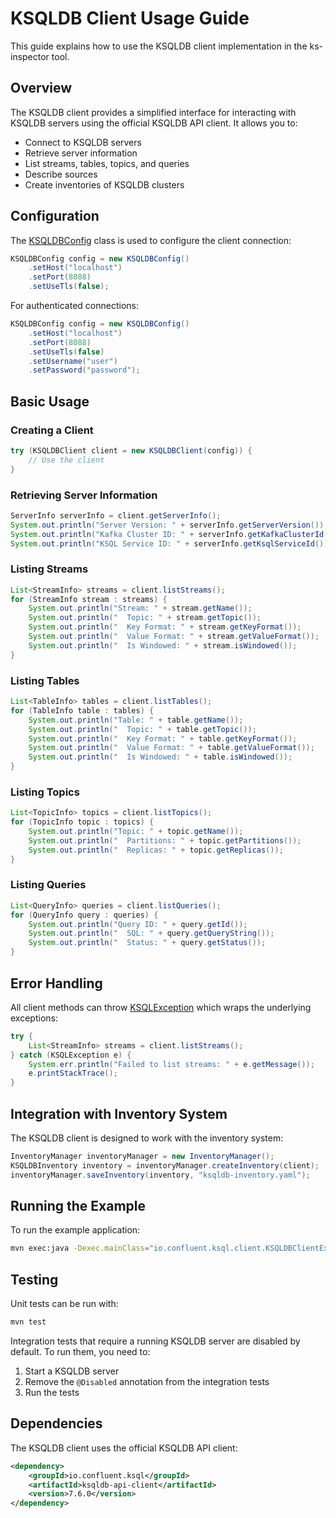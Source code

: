 # KSQLDB Client Usage Guide

This guide explains how to use the KSQLDB client implementation in the ks-inspector tool.

## Overview

The KSQLDB client provides a simplified interface for interacting with KSQLDB servers using the official KSQLDB API client. It allows you to:

- Connect to KSQLDB servers
- Retrieve server information
- List streams, tables, topics, and queries
- Describe sources
- Create inventories of KSQLDB clusters

## Configuration

The [KSQLDBConfig](../src/main/java/io/confluent/ksql/client/KSQLDBConfig.java) class is used to configure the client connection:

```java
KSQLDBConfig config = new KSQLDBConfig()
    .setHost("localhost")
    .setPort(8088)
    .setUseTls(false);
```

For authenticated connections:

```java
KSQLDBConfig config = new KSQLDBConfig()
    .setHost("localhost")
    .setPort(8088)
    .setUseTls(false)
    .setUsername("user")
    .setPassword("password");
```

## Basic Usage

### Creating a Client

```java
try (KSQLDBClient client = new KSQLDBClient(config)) {
    // Use the client
}
```

### Retrieving Server Information

```java
ServerInfo serverInfo = client.getServerInfo();
System.out.println("Server Version: " + serverInfo.getServerVersion());
System.out.println("Kafka Cluster ID: " + serverInfo.getKafkaClusterId());
System.out.println("KSQL Service ID: " + serverInfo.getKsqlServiceId());
```

### Listing Streams

```java
List<StreamInfo> streams = client.listStreams();
for (StreamInfo stream : streams) {
    System.out.println("Stream: " + stream.getName());
    System.out.println("  Topic: " + stream.getTopic());
    System.out.println("  Key Format: " + stream.getKeyFormat());
    System.out.println("  Value Format: " + stream.getValueFormat());
    System.out.println("  Is Windowed: " + stream.isWindowed());
}
```

### Listing Tables

```java
List<TableInfo> tables = client.listTables();
for (TableInfo table : tables) {
    System.out.println("Table: " + table.getName());
    System.out.println("  Topic: " + table.getTopic());
    System.out.println("  Key Format: " + table.getKeyFormat());
    System.out.println("  Value Format: " + table.getValueFormat());
    System.out.println("  Is Windowed: " + table.isWindowed());
}
```

### Listing Topics

```java
List<TopicInfo> topics = client.listTopics();
for (TopicInfo topic : topics) {
    System.out.println("Topic: " + topic.getName());
    System.out.println("  Partitions: " + topic.getPartitions());
    System.out.println("  Replicas: " + topic.getReplicas());
}
```

### Listing Queries

```java
List<QueryInfo> queries = client.listQueries();
for (QueryInfo query : queries) {
    System.out.println("Query ID: " + query.getId());
    System.out.println("  SQL: " + query.getQueryString());
    System.out.println("  Status: " + query.getStatus());
}
```

## Error Handling

All client methods can throw [KSQLException](../src/main/java/io/confluent/ksql/client/KSQLException.java) which wraps the underlying exceptions:

```java
try {
    List<StreamInfo> streams = client.listStreams();
} catch (KSQLException e) {
    System.err.println("Failed to list streams: " + e.getMessage());
    e.printStackTrace();
}
```

## Integration with Inventory System

The KSQLDB client is designed to work with the inventory system:

```java
InventoryManager inventoryManager = new InventoryManager();
KSQLDBInventory inventory = inventoryManager.createInventory(client);
inventoryManager.saveInventory(inventory, "ksqldb-inventory.yaml");
```

## Running the Example

To run the example application:

```bash
mvn exec:java -Dexec.mainClass="io.confluent.ksql.client.KSQLDBClientExample"
```

## Testing

Unit tests can be run with:

```bash
mvn test
```

Integration tests that require a running KSQLDB server are disabled by default. To run them, you need to:

1. Start a KSQLDB server
2. Remove the `@Disabled` annotation from the integration tests
3. Run the tests

## Dependencies

The KSQLDB client uses the official KSQLDB API client:

```xml
<dependency>
    <groupId>io.confluent.ksql</groupId>
    <artifactId>ksqldb-api-client</artifactId>
    <version>7.6.0</version>
</dependency>
```